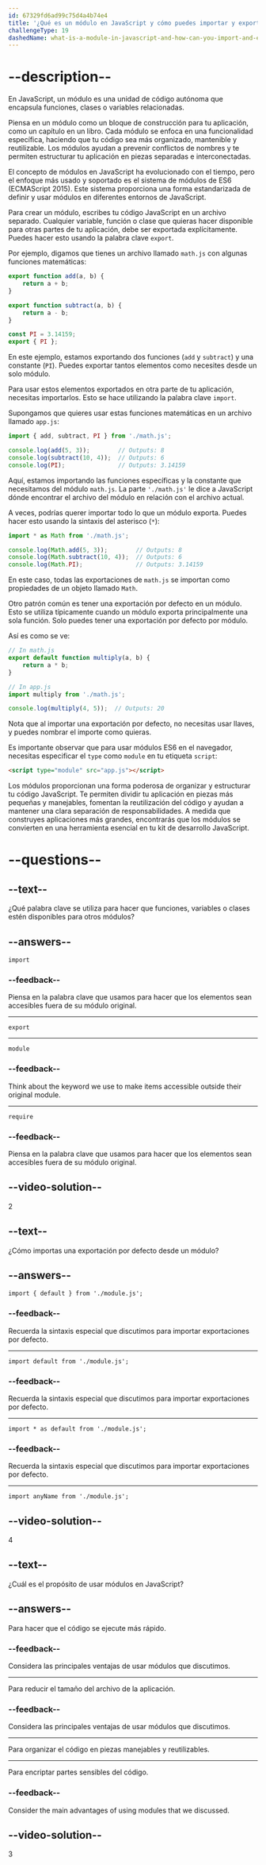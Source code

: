 ```yaml
---
id: 67329fd6ad99c75d4a4b74e4
title: '¿Qué es un módulo en JavaScript y cómo puedes importar y exportar módulos en tu programa?'
challengeType: 19
dashedName: what-is-a-module-in-javascript-and-how-can-you-import-and-export-modules-in-your-program
---
```


# --description--

En JavaScript, un módulo es una unidad de código autónoma que encapsula funciones, clases o variables relacionadas.

Piensa en un módulo como un bloque de construcción para tu aplicación, como un capítulo en un libro. Cada módulo se enfoca en una funcionalidad específica, haciendo que tu código sea más organizado, mantenible y reutilizable. Los módulos ayudan a prevenir conflictos de nombres y te permiten estructurar tu aplicación en piezas separadas e interconectadas.

El concepto de módulos en JavaScript ha evolucionado con el tiempo, pero el enfoque más usado y soportado es el sistema de módulos de ES6 (ECMAScript 2015). Este sistema proporciona una forma estandarizada de definir y usar módulos en diferentes entornos de JavaScript.

Para crear un módulo, escribes tu código JavaScript en un archivo separado. Cualquier variable, función o clase que quieras hacer disponible para otras partes de tu aplicación, debe ser exportada explícitamente. Puedes hacer esto usando la palabra clave `export`.

Por ejemplo, digamos que tienes un archivo llamado `math.js` con algunas funciones matemáticas:

```js
export function add(a, b) {
    return a + b;
}

export function subtract(a, b) {
    return a - b;
}

const PI = 3.14159;
export { PI };
```

En este ejemplo, estamos exportando dos funciones (`add` y `subtract`) y una constante (`PI`). Puedes exportar tantos elementos como necesites desde un solo módulo.

Para usar estos elementos exportados en otra parte de tu aplicación, necesitas importarlos. Esto se hace utilizando la palabra clave `import`.

Supongamos que quieres usar estas funciones matemáticas en un archivo llamado `app.js`:

```js
import { add, subtract, PI } from './math.js';

console.log(add(5, 3));        // Outputs: 8
console.log(subtract(10, 4));  // Outputs: 6
console.log(PI);               // Outputs: 3.14159
```

Aquí, estamos importando las funciones específicas y la constante que necesitamos del módulo `math.js`. La parte `'./math.js'` le dice a JavaScript dónde encontrar el archivo del módulo en relación con el archivo actual.

A veces, podrías querer importar todo lo que un módulo exporta. Puedes hacer esto usando la sintaxis del asterisco (`*`):

```js
import * as Math from './math.js';

console.log(Math.add(5, 3));        // Outputs: 8
console.log(Math.subtract(10, 4));  // Outputs: 6
console.log(Math.PI);               // Outputs: 3.14159
```

En este caso, todas las exportaciones de `math.js` se importan como propiedades de un objeto llamado `Math`.

Otro patrón común es tener una exportación por defecto en un módulo. Esto se utiliza típicamente cuando un módulo exporta principalmente una sola función. Solo puedes tener una exportación por defecto por módulo.

Así es como se ve:

```js
// In math.js
export default function multiply(a, b) {
    return a * b;
}

// In app.js
import multiply from './math.js';

console.log(multiply(4, 5));  // Outputs: 20
```

Nota que al importar una exportación por defecto, no necesitas usar llaves, y puedes nombrar el importe como quieras.

Es importante observar que para usar módulos ES6 en el navegador, necesitas especificar el `type` como `module` en tu etiqueta `script`:

```html
<script type="module" src="app.js"></script>
```

Los módulos proporcionan una forma poderosa de organizar y estructurar tu código JavaScript. Te permiten dividir tu aplicación en piezas más pequeñas y manejables, fomentan la reutilización del código y ayudan a mantener una clara separación de responsabilidades. A medida que construyes aplicaciones más grandes, encontrarás que los módulos se convierten en una herramienta esencial en tu kit de desarrollo JavaScript.

# --questions--

## --text--

¿Qué palabra clave se utiliza para hacer que funciones, variables o clases estén disponibles para otros módulos?

## --answers--

`import`

### --feedback--

Piensa en la palabra clave que usamos para hacer que los elementos sean accesibles fuera de su módulo original.

---

`export`

---

`module`

### --feedback--

Think about the keyword we use to make items accessible outside their original module.

---

`require`

### --feedback--

Piensa en la palabra clave que usamos para hacer que los elementos sean accesibles fuera de su módulo original.

## --video-solution--

2

## --text--

¿Cómo importas una exportación por defecto desde un módulo?

## --answers--

`import { default } from './module.js';`

### --feedback--

Recuerda la sintaxis especial que discutimos para importar exportaciones por defecto.

---

`import default from './module.js';`

### --feedback--

Recuerda la sintaxis especial que discutimos para importar exportaciones por defecto.

---

`import * as default from './module.js';`

### --feedback--

Recuerda la sintaxis especial que discutimos para importar exportaciones por defecto.

---

`import anyName from './module.js';`

## --video-solution--

4

## --text--

¿Cuál es el propósito de usar módulos en JavaScript?

## --answers--

Para hacer que el código se ejecute más rápido.

### --feedback--

Considera las principales ventajas de usar módulos que discutimos.

---

Para reducir el tamaño del archivo de la aplicación.

### --feedback--

Considera las principales ventajas de usar módulos que discutimos.

---

Para organizar el código en piezas manejables y reutilizables.

---

Para encriptar partes sensibles del código.

### --feedback--

Consider the main advantages of using modules that we discussed.

## --video-solution--

3
